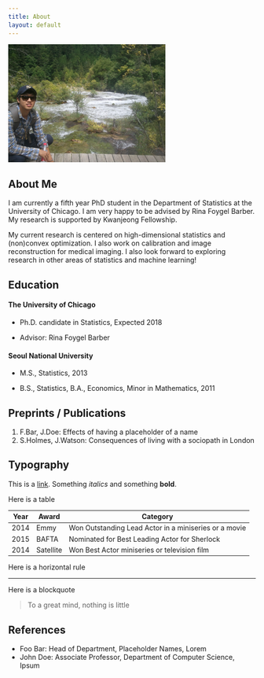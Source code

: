 ```yaml
---
title: About
layout: default
---
```


<img style="border: 0px solid ; width: 320px; height: 240px;" src="profile.jpg" alt="hi" class="inline">

## **About Me**


I am currently a fifth year PhD student in the Department of Statistics at the University of Chicago. 
I am very happy to be advised by Rina Foygel Barber. My research is supported by Kwanjeong Fellowship.


My current research is centered on high-dimensional statistics and (non)convex optimization. 
I also work on calibration and image reconstruction for medical imaging. I also look forward to exploring research in other areas of statistics and machine learning!


## Education

#### The University of Chicago

* Ph.D. candidate in Statistics, Expected 2018 

* Advisor: Rina Foygel Barber

#### Seoul National University 

* M.S., Statistics, 2013

* B.S., Statistics, B.A., Economics, Minor in Mathematics, 2011


## Preprints / Publications

1. F.Bar, J.Doe: Effects of having a placeholder of a name
2. S.Holmes, J.Watson: Consequences of living with a sociopath in London

## Typography

This is a [link](http://google.com). Something *italics* and something **bold**.

Here is a table

Year | Award | Category
-----|-------|--------
2014 | Emmy  | Won Outstanding Lead Actor in a miniseries or a movie
2015 | BAFTA | Nominated for Best Leading Actor for Sherlock
2014 | Satellite | Won Best Actor miniseries or television film

Here is a horizontal rule

---

Here is a blockquote

> To a great mind, nothing is little

## References

* Foo Bar: Head of Department, Placeholder Names, Lorem
* John Doe: Associate Professor, Department of Computer Science, Ipsum
